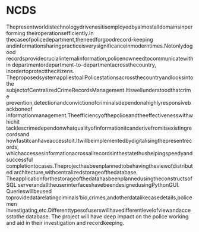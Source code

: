 # NCDS
Thepresentworldistechnologydrivenasitisemployedbyalmostalldomainsinperforming theiroperationsefficiently.In thecaseofpolicedepartment,theneedforgoodrecord-keeping andinformationsharingpracticeisverysignificanceinmoderntimes.Notonlydogood recordsprovidecrucialinternalinformation,policenowneedtocommunicatewithin departmentordepartment-to-departmentacrossthecountry, inordertoprotectthecitizens. TheproposedsystemappliestoallPolicestationsacrossthecountryandlooksintothe subjectofCentralizedCrimeRecordsManagement.Itiswellunderstoodthatcrime prevention,detectionandconvictionofcriminalsdependonahighlyresponsivebackboneof informationmanagement.Theefficiencyofthepoliceandtheeffectivenesswithwhichit tacklescrimedependonwhatqualityofinformationitcanderivefromitsexistingrecordsand howfastitcanhaveaccesstoit.Itwillbeimplementedbydigitalisingthepresentrecords, whichaccessesinformationacrossallrecordsinthestatethushelpingspeedyandsuccessful completiontocases.Theprojecthasbeenplannedtobehavingtheviewofdistributed architecture,withcentralizedstorageofthedatabase.
TheapplicationforthestorageofthedatahasbeenplannedusingtheconstructsofSQL serverandalltheuserinterfaceshavebeendesignedusingPythonGUI. Querieswillbeused toprovidedatarelatingciminals’bio,crimes,andotherdatalikecasedetails,policemen investigating,etc.Differenttypesofuserswillhavedifferentlevelofviewandaccesstothe database.
The project will have deep impact on the police working and aid in their investigation and recordkeeping.

